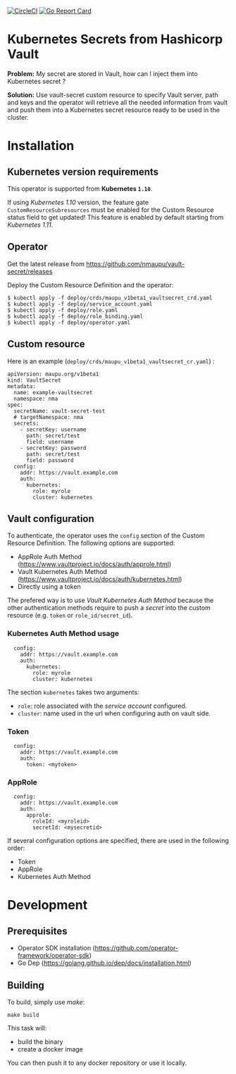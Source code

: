 [![CircleCI](https://circleci.com/gh/nmaupu/vault-secret/tree/master.svg?style=shield)](https://circleci.com/gh/nmaupu/vault-secret/tree/master)
[![Go Report Card](https://goreportcard.com/badge/github.com/nmaupu/vault-secret)](https://goreportcard.com/report/github.com/nmaupu/vault-secret)

# Kubernetes Secrets from Hashicorp Vault

**Problem:** My secret are stored in Vault, how can I inject them into Kubernetes secret ?

**Solution:** Use vault-secret custom resource to specify Vault server, path and keys and the operator will retrieve all the needed information from vault and push them into a Kubernetes secret resource ready to be used in the cluster.

# Installation

## Kubernetes version requirements

This operator is supported from **Kubernetes `1.10`**.

If using *Kubernetes 1.10* version, the feature gate `CustomResourceSubresources` must be enabled for the Custom Resource status field to get updated!
This feature is enabled by default starting from *Kubernetes 1.11*.

## Operator

Get the latest release from https://github.com/nmaupu/vault-secret/releases

Deploy the Custom Resource Definition and the operator:
```
$ kubectl apply -f deploy/crds/maupu_v1beta1_vaultsecret_crd.yaml
$ kubectl apply -f deploy/service_account.yaml
$ kubectl apply -f deploy/role.yaml
$ kubectl apply -f deploy/role_binding.yaml
$ kubectl apply -f deploy/operator.yaml
```

## Custom resource

Here is an example (`deploy/crds/maupu_v1beta1_vaultsecret_cr.yaml`) :
```
apiVersion: maupu.org/v1beta1
kind: VaultSecret
metadata:
  name: example-vaultsecret
  namespace: nma
spec:
  secretName: vault-secret-test
  # targetNamespace: nma
  secrets:
    - secretKey: username
      path: secret/test
      field: username
    - secretKey: password
      path: secret/test
      field: password
  config:
    addr: https://vault.example.com
    auth:
      kubernetes:
        role: myrole
        cluster: kubernetes
```

## Vault configuration

To authenticate, the operator uses the `config` section of the Custom Resource Definition. The following options are supported:
- AppRole Auth Method (https://www.vaultproject.io/docs/auth/approle.html)
- Vault Kubernetes Auth Method (https://www.vaultproject.io/docs/auth/kubernetes.html)
- Directly using a token

The prefered way is to use *Vault Kubernetes Auth Method* because the other authentication methods require to push a *secret* into the custom resource (e.g. `token` or `role_id/secret_id`).

### Kubernetes Auth Method usage

```
  config:
    addr: https://vault.example.com
    auth:
      kubernetes:
        role: myrole
        cluster: kubernetes
```

The section `kubernetes` takes two arguments:
  - `role`: role associated with the *service account* configured.
  - `cluster`: name used in the url when configuring auth on vault side.

### Token

```
  config:
    addr: https://vault.example.com
    auth:
      token: <mytoken>
```

### AppRole

```
  config:
    addr: https://vault.example.com
    auth:
      approle:
        roleId: <myroleid>
        secretId: <mysecretid>
```

If several configuration options are specified, there are used in the following order:
- Token
- AppRole
- Kubernetes Auth Method

# Development

## Prerequisites

- Operator SDK installation (https://github.com/operator-framework/operator-sdk)
- Go Dep (https://golang.github.io/dep/docs/installation.html)

## Building

To build, simply use *make*:
```
make build
```

This task will:
- build the binary
- create a docker image

You can then push it to any docker repository or use it locally.
